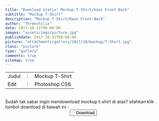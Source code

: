 ```yaml
---
title: "Download Gratis! Mockup T-Shirt/Kaos Front-Back"
subtitle: "Mockup T-Shirt"
description: "Mockup T-Shirt/Kaos Front-Back"
author: "Threechilix"
date: 2017-10-31T08:00:00
images: "assets/imgs/picture.jpg"
publishdate: 2017-10-31T08:00:00
picture: "attachments/gallery/2017/10/mackup/T-Shirt.jpg"
class: "picture"
type: "gallery"
comments: true
sitemap: true
---
```

<table>
<tr><td>Judul</td><td>&nbsp;:&nbsp;</td><td>Mockup T-Shirt</td></tr>
<tr><td>Edit</td><td>&nbsp;:&nbsp;</td><td>Photoshop CS6</td></tr>
</table><br/>
Sudah tak sabar ingin mendownload mockup t-shirt di atas? silahkan klik tombol download di bawah ini :
<center>
<a href="https://www.dropbox.com/s/zrieg3aufi87617/T-Shirt%20MockUp%20PSD.rar">
<button data-toggle="tooltip" title="22.98 MB" class="btn btn-primary btn-round">
	<i class="material-icons">&#xE2C4;</i> Download
</button>
</a>
</center>

